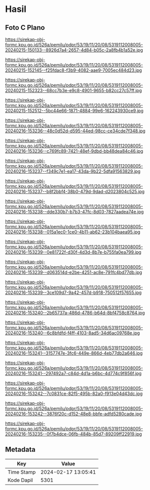 # Hasil

## Foto C Plano

https://sirekap-obj-formc.kpu.go.id/526a/pemilu/pdpr/53/19/11/20/08/5319112008005-20240215-150133--8926d7a4-2657-4d84-b05c-2a8fb4b1a52e.jpg

https://sirekap-obj-formc.kpu.go.id/526a/pemilu/pdpr/53/19/11/20/08/5319112008005-20240215-152145--f25fdac8-f3b9-4082-aae9-7005ec484d23.jpg

https://sirekap-obj-formc.kpu.go.id/526a/pemilu/pdpr/53/19/11/20/08/5319112008005-20240215-152323--68cc7b3e-e9c8-4901-9655-b82cc27c57ff.jpg

https://sirekap-obj-formc.kpu.go.id/526a/pemilu/pdpr/53/19/11/20/08/5319112008005-20240215-152512--5bc44e66-1871-4884-99e6-162243930ce9.jpg

https://sirekap-obj-formc.kpu.go.id/526a/pemilu/pdpr/53/19/11/20/08/5319112008005-20240216-153236--48c0d52d-d595-44ed-98cc-ce34cde7f348.jpg

https://sirekap-obj-formc.kpu.go.id/526a/pemilu/pdpr/53/19/11/20/08/5319112008005-20240216-153236--c769fc89-7421-48ef-9dbd-bb48dea84c46.jpg

https://sirekap-obj-formc.kpu.go.id/526a/pemilu/pdpr/53/19/11/20/08/5319112008005-20240216-153237--f349c7e1-ea17-43da-9b22-5dfa91563829.jpg

https://sirekap-obj-formc.kpu.go.id/526a/pemilu/pdpr/53/19/11/20/08/5319112008005-20240216-153237--b8f2bbf4-38b0-479d-9dad-d2023804c525.jpg

https://sirekap-obj-formc.kpu.go.id/526a/pemilu/pdpr/53/19/11/20/08/5319112008005-20240216-153238--dde330b7-b7b3-47fc-8d03-7827aadea74e.jpg

https://sirekap-obj-formc.kpu.go.id/526a/pemilu/pdpr/53/19/11/20/08/5319112008005-20240216-153238--015a1ec0-1ce0-4b11-ab62-23b104baea95.jpg

https://sirekap-obj-formc.kpu.go.id/526a/pemilu/pdpr/53/19/11/20/08/5319112008005-20240216-153239--0e81722f-d30f-4d3d-8b7e-b755fa0ea799.jpg

https://sirekap-obj-formc.kpu.go.id/526a/pemilu/pdpr/53/19/11/20/08/5319112008005-20240216-153239--d063514d-e2be-4251-ac8e-791fc4bd77db.jpg

https://sirekap-obj-formc.kpu.go.id/526a/pemilu/pdpr/53/19/11/20/08/5319112008005-20240216-153239--3ce109d7-9a42-457d-b918-750512f57655.jpg

https://sirekap-obj-formc.kpu.go.id/526a/pemilu/pdpr/53/19/11/20/08/5319112008005-20240216-153240--2b65737a-486d-4786-b64d-8bf4758c8764.jpg

https://sirekap-obj-formc.kpu.go.id/526a/pemilu/pdpr/53/19/11/20/08/5319112008005-20240216-153240--6c8bfdfd-f4ff-4103-8ad5-34d6ac09768e.jpg

https://sirekap-obj-formc.kpu.go.id/526a/pemilu/pdpr/53/19/11/20/08/5319112008005-20240216-153241--3157747e-3fc6-449e-866d-4eb77db2a646.jpg

https://sirekap-obj-formc.kpu.go.id/526a/pemilu/pdpr/53/19/11/20/08/5319112008005-20240216-153241--297492a7-c84d-4d1a-b6bc-4d774c9f856f.jpg

https://sirekap-obj-formc.kpu.go.id/526a/pemilu/pdpr/53/19/11/20/08/5319112008005-20240216-153242--7c0831ce-82f5-495b-82a0-f913e04d43dc.jpg

https://sirekap-obj-formc.kpu.go.id/526a/pemilu/pdpr/53/19/11/20/08/5319112008005-20240216-153242--3876f20c-d152-48e8-bbfe-adfd5280cade.jpg

https://sirekap-obj-formc.kpu.go.id/526a/pemilu/pdpr/53/19/11/20/08/5319112008005-20240216-153235--0f7b4dce-06fb-484b-85d7-89209ff22919.jpg


## Metadata

| Key        | Value               |
| ---------- | ------------------- |
| Time Stamp | 2024-02-17 13:05:41 |
| Kode Dapil | 5301                |



